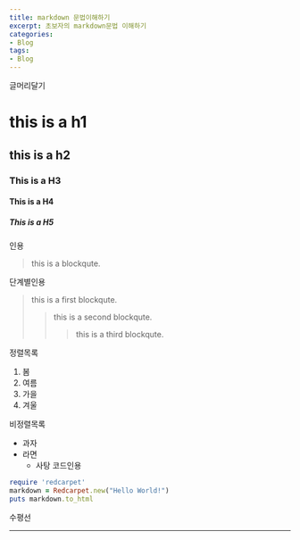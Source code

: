 ```yaml
---
title: markdown 문법이해하기
excerpt: 초보자의 markdown문법 이해하기
categories: 
- Blog
tags:
- Blog
---
```

글머리달기
# this is a h1
## this is a h2
### This is a H3
#### This is a H4
##### This is a H5

인용
> this is a blockqute.

단계별인용
> this is a first blockqute.
>> this is a second blockqute.
>>> this is a third blockqute.

정렬목록  
1. 봄
2. 여름
3. 가을
4. 겨울

비정렬목록
* 과자
* 라면
    * 사탕
코드인용
```ruby
require 'redcarpet'
markdown = Redcarpet.new("Hello World!")
puts markdown.to_html
```

수평선  
***